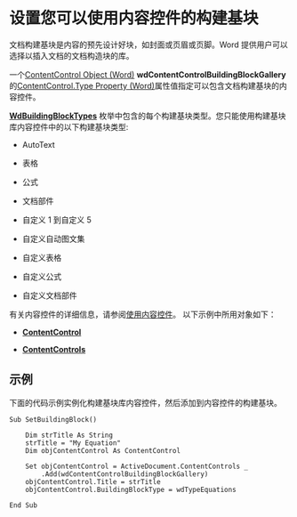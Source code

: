 
# 设置您可以使用内容控件的构建基块

文档构建基块是内容的预先设计好块，如封面或页眉或页脚。Word 提供用户可以选择以插入文档的文档构造块的库。

一个[ContentControl Object (Word)](783dec26-9b63-11f8-6187-985f9c815f27.md) **wdContentControlBuildingBlockGallery** 的[ContentControl.Type Property (Word)](24f4099d-b4ad-c7be-60a4-e23ede378208.md)属性值指定可以包含文档构建基块的内容控件。

 **[WdBuildingBlockTypes](be7fcedb-04fd-f27d-8f36-3120ca263f06.md)** 枚举中包含的每个构建基块类型。您只能使用构建基块库内容控件中的以下构建基块类型:


- AutoText
    
- 表格
    
- 公式
    
- 文档部件
    
- 自定义 1 到自定义 5
    
- 自定义自动图文集
    
- 自定义表格
    
- 自定义公式
    
- 自定义文档部件
    
有关内容控件的详细信息，请参阅[使用内容控件](b4092c71-a383-f1db-8d68-de69e8d8a86b.md)。
以下示例中所用对象如下：

-  **[ContentControl](783dec26-9b63-11f8-6187-985f9c815f27.md)**
    
-  **[ContentControls](2595eea9-df68-edce-3a51-069cad14bb87.md)**
    

## 示例

下面的代码示例实例化构建基块库内容控件，然后添加到内容控件的构建基块。


```
Sub SetBuildingBlock()
 
    Dim strTitle As String
    strTitle = "My Equation"
    Dim objContentControl As ContentControl
     
    Set objContentControl = ActiveDocument.ContentControls _
        .Add(wdContentControlBuildingBlockGallery)
    objContentControl.Title = strTitle
    objContentControl.BuildingBlockType = wdTypeEquations
   
End Sub
```

